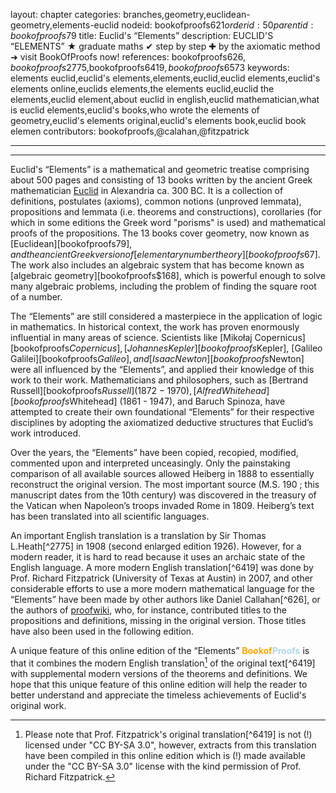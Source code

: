 layout: chapter
categories: branches,geometry,euclidean-geometry,elements-euclid
nodeid: bookofproofs$621
orderid: 50
parentid: bookofproofs$79
title: Euclid's “Elements”
description: EUCLID'S “ELEMENTS” ★ graduate maths ✔ step by step ✚ by the axiomatic method ➜ visit BookOfProofs now!
references: bookofproofs$626,bookofproofs$2775,bookofproofs$6419,bookofproofs$6573
keywords: elements euclid,euclid's elements,elements,euclid,euclid elements,euclid's elements online,euclids elements,the elements euclid,euclid the elements,euclid element,about euclid in english,euclid mathematician,what is euclid elements,euclid's books,who wrote the elements of geometry,euclid's elements original,euclid's elements book,euclid book elemen
contributors: bookofproofs,@calahan,@fitzpatrick


---


---

Euclid's “Elements” is a mathematical and geometric treatise comprising about 500 pages and consisting of 13 books written by the ancient Greek mathematician 
[Euclid](https://mathshistory.st-andrews.ac.uk/Biographies/Euclid/) in Alexandria ca. 300 BC. It is a collection of definitions, postulates (axioms), common notions (unproved lemmata), propositions and lemmata (i.e. theorems and constructions), corollaries (for which in some editions the Greek word "porisms" is used) and mathematical proofs of the propositions. The 13 books cover geometry, now known as [Euclidean][bookofproofs$79], and the ancient Greek version of [elementary number theory][bookofproofs$67]. The work also includes an algebraic system that has become known as [algebraic geometry][bookofproofs$168], which is powerful enough to solve many algebraic problems, including the problem of finding the square root of a number.

The “Elements” are still considered a masterpiece in the application of logic in mathematics. In historical context, the work has proven enormously influential in many areas of science. Scientists like 
[Mikołaj Copernicus][bookofproofs$Copernicus], 
[Johannes Kepler][bookofproofs$Kepler], 
[Galileo Galilei][bookofproofs$Galileo], and 
[Isaac Newton][bookofproofs$Newton] were all influenced by the “Elements”, and applied their knowledge of this work to their work. Mathematicians and philosophers, such as [Bertrand Russell][bookofproofs$Russell] (1872 - 1970), [Alfred Whitehead][bookofproofs$Whitehead] (1861 - 1947), and Baruch Spinoza, have attempted to create their own foundational “Elements” for their respective disciplines by adopting the axiomatized deductive structures that Euclid’s work introduced.

Over the years, the “Elements” have been copied, recopied, modified, commented upon and interpreted unceasingly. Only the painstaking comparison of all available sources allowed Heiberg in 1888 to essentially reconstruct the original version. The most important source (M.S. 190 ; this manuscript dates from the 10th century) was discovered in the treasury of the Vatican when Napoleon’s troops invaded Rome in 1809. Heiberg’s text has been translated into all scientific languages.

An important English translation is a translation by Sir Thomas L.Heath[^2775] in 1908 (second enlarged edition 1926). However, for a modern reader, it is hard to read because it uses an archaic state of the English language. A more modern English translation[^6419] was done by Prof. Richard Fitzpatrick (University of Texas at Austin) in 2007, and other considerable efforts to use a more modern mathematical language for the “Elements” have been made by other authors like Daniel Callahan[^626], or the authors of [proofwiki](https://proofwiki.org/wiki/Main_Page), who, for instance, contributed titles to the propositions and definitions, missing in the original version. Those titles have also been used in the following edition.

A unique feature of this online edition of the “Elements” <strong><span style='color:orange'>Bookof</span><span style='color:lightblue'>Proofs</span></strong> is that it combines the modern English translation[^1] of the original text[^6419] with supplemental modern versions of the theorems and definitions. We hope that this unique feature of this online edition will help the reader to better understand and appreciate the timeless achievements of Euclid's original work.

[^1]: Please note that Prof. Fitzpatrick's original translation[^6419] is not (!)  licensed under "CC BY-SA 3.0", however, extracts from this translation have been compiled in this online edition which is (!) made available under the "CC BY-SA 3.0" license with the kind permission of Prof. Richard Fitzpatrick.
